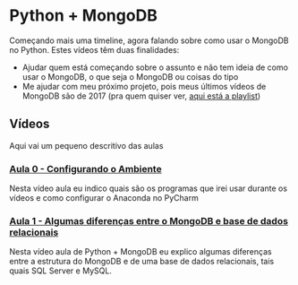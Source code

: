 # Python + MongoDB

Começando mais uma timeline, agora falando sobre como usar o MongoDB no Python. Estes vídeos têm duas finalidades:

* Ajudar quem está começando sobre o assunto e não tem ideia de como usar o MongoDB, o que seja o MongoDB ou coisas do tipo
* Me ajudar com meu próximo projeto, pois meus últimos vídeos de MongoDB são de 2017 (pra quem quiser ver, [aqui está a playlist](https://www.youtube.com/playlist?list=PL4OAe-tL47sZeAX1LXxSZxXtqj1fYGkF1))

## Vídeos

Aqui vai um pequeno descritivo das aulas

### [Aula 0 - Configurando o Ambiente](https://youtu.be/FK5cmOd8GAk)

Nesta vídeo aula eu indico quais são os programas que irei usar durante os vídeos e como configurar o Anaconda no PyCharm

### [Aula 1 - Algumas diferenças entre o MongoDB e base de dados relacionais](https://www.youtube.com/watch?v=H4qFN2BvEU4)

Nesta vídeo aula de Python + MongoDB eu explico algumas diferenças entre a estrutura do MongoDB e de uma base de dados relacionais, tais quais SQL Server e MySQL.



